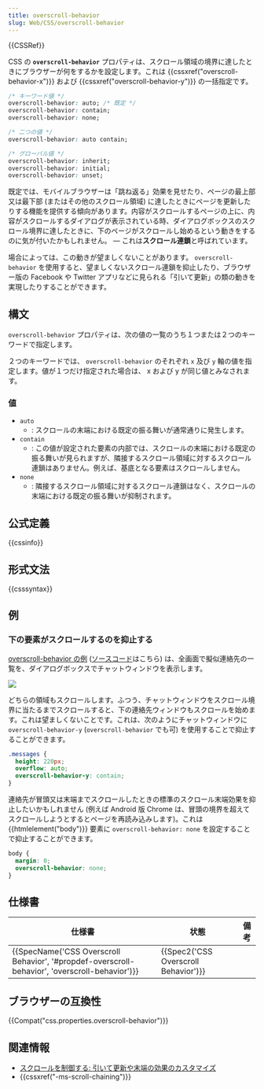 ```yaml
---
title: overscroll-behavior
slug: Web/CSS/overscroll-behavior
---
```

{{CSSRef}}

CSS の **`overscroll-behavior`** プロパティは、スクロール領域の境界に達したときにブラウザーが何をするかを設定します。これは {{cssxref("overscroll-behavior-x")}} および {{cssxref("overscroll-behavior-y")}} の一括指定です。

```css
/* キーワード値 */
overscroll-behavior: auto; /* 既定 */
overscroll-behavior: contain;
overscroll-behavior: none;

/* 二つの値 */
overscroll-behavior: auto contain;

/* グローバル値 */
overscroll-behavior: inherit;
overscroll-behavior: initial;
overscroll-behavior: unset;
```

既定では、モバイルブラウザーは「跳ね返る」効果を見せたり、ページの最上部又は最下部 (またはその他のスクロール領域) に達したときにページを更新したりする機能を提供する傾向があります。内容がスクロールするページの上に、内容がスクロールするダイアログが表示されている時、ダイアログボックスのスクロール境界に達したときに、下のページがスクロールし始めるという動きをするのに気が付いたかもしれません。 — これは**スクロール連鎖**と呼ばれています。

場合によっては、この動きが望ましくないことがあります。 `overscroll-behavior` を使用すると、望ましくないスクロール連鎖を抑止したり、ブラウザー版の Facebook や Twitter アプリなどに見られる「引いて更新」の類の動きを実現したりすることができます。

## 構文

`overscroll-behavior` プロパティは、次の値の一覧のうち１つまたは２つのキーワードで指定します。

２つのキーワードでは、 `overscroll-behavior` のそれぞれ `x` 及び `y` 軸の値を指定します。値が１つだけ指定された場合は、 x および y が同じ値とみなされます。

### 値

- `auto`
  - : スクロールの末端における既定の振る舞いが通常通りに発生します。
- `contain`
  - : この値が設定された要素の内部では、スクロールの末端における既定の振る舞いが見られますが、隣接するスクロール領域に対するスクロール連鎖はありません。例えば、基底となる要素はスクロールしません。
- `none`
  - : 隣接するスクロール領域に対するスクロール連鎖はなく、スクロールの末端における既定の振る舞いが抑制されます。

## 公式定義

{{cssinfo}}

## 形式文法

{{csssyntax}}

## 例

### 下の要素がスクロールするのを抑止する

[overscroll-behavior の例](https://mdn.github.io/css-examples/overscroll-behavior/) ([ソースコード](https://github.com/mdn/css-examples/tree/master/overscroll-behavior)はこちら) は、全画面で擬似連絡先の一覧を、ダイアログボックスでチャットウィンドウを表示します。

![](https://mdn.mozillademos.org/files/15778/example.png)

どちらの領域もスクロールします。ふつう、チャットウィンドウをスクロール境界に当たるまでスクロールすると、下の連絡先ウィンドウもスクロールを始めます。これは望ましくないことです。これは、次のようにチャットウィンドウに `overscroll-behavior-y` (`overscroll-behavior` でも可) を使用することで抑止することができます。

```css
.messages {
  height: 220px;
  overflow: auto;
  overscroll-behavior-y: contain;
}
```

連絡先が冒頭又は末端までスクロールしたときの標準のスクロール末端効果を抑止したいかもしれません (例えば Android 版 Chrome は、冒頭の境界を超えてスクロールしようとするとページを再読み込みします)。これは {{htmlelement("body")}} 要素に `overscroll-behavior: none` を設定することで抑止することができます。

```css
body {
  margin: 0;
  overscroll-behavior: none;
}
```

## 仕様書

| 仕様書                                                                                                                       | 状態                                             | 備考 |
| ---------------------------------------------------------------------------------------------------------------------------- | ------------------------------------------------ | ---- |
| {{SpecName('CSS Overscroll Behavior', '#propdef-overscroll-behavior', 'overscroll-behavior')}} | {{Spec2('CSS Overscroll Behavior')}} |      |

## ブラウザーの互換性

{{Compat("css.properties.overscroll-behavior")}}

## 関連情報

- [スクロールを制御する: 引いて更新や末端の効果のカスタマイズ](https://developers.google.com/web/updates/2017/11/overscroll-behavior#demo)
- {{cssxref("-ms-scroll-chaining")}}
